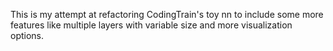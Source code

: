 This is my attempt at refactoring CodingTrain's toy nn to include some more features like multiple layers with variable size and more visualization options.

